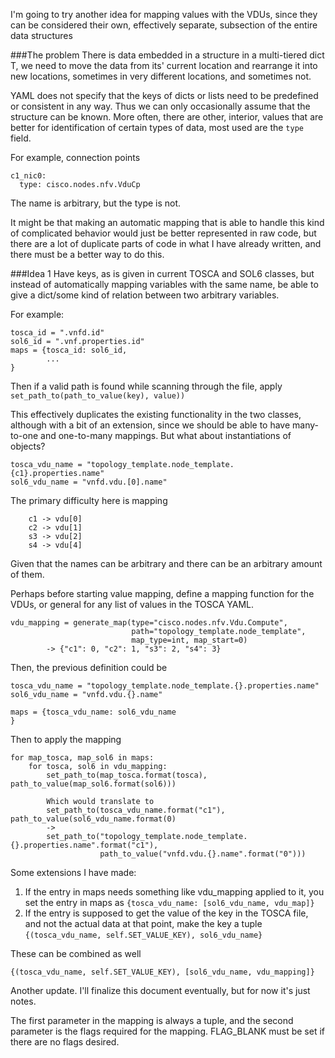I'm going to try another idea for mapping values with the VDUs, since they can be
considered their own, effectively separate, subsection of the entire data structures

###The problem
There is data embedded in a structure in a multi-tiered dict T, we need to move the data
from its' current location and rearrange it into new locations, sometimes in very different
locations, and sometimes not.

YAML does not specify that the keys of dicts or lists need to be predefined or consistent
in any way.
Thus we can only occasionally assume that the structure can be known.
More often, there are other, interior, values that are better for identification of certain
types of data, most used are the `type` field.

For example, connection points
```
c1_nic0:
  type: cisco.nodes.nfv.VduCp
```
The name is arbitrary, but the type is not.

It might be that making an automatic mapping that is able to handle this kind of complicated
behavior would just be better represented in raw code, but there are a lot of duplicate
parts of code in what I have already written, and there must be a better way to do this.

###Idea 1
Have keys, as is given in current TOSCA and SOL6 classes, but instead of automatically mapping
variables with the same name, be able to give a dict/some kind of relation between two arbitrary
variables.

For example:
```
tosca_id = ".vnfd.id"
sol6_id = ".vnf.properties.id"
maps = {tosca_id: sol6_id,
        ...
}
```

Then if a valid path is found while scanning through the file, apply `set_path_to(path_to_value(key), value))`

This effectively duplicates the existing functionality in the two classes, although with
a bit of an extension, since we should be able to have many-to-one and one-to-many mappings.
But what about instantiations of objects?
```
tosca_vdu_name = "topology_template.node_template.{c1}.properties.name"
sol6_vdu_name = "vnfd.vdu.[0].name"
```
The primary difficulty here is mapping
```
    c1 -> vdu[0]
    c2 -> vdu[1]
    s3 -> vdu[2]
    s4 -> vdu[4]
```
Given that the names can be arbitrary and there can be an arbitrary amount of them.

Perhaps before starting value mapping, define a mapping function for the VDUs, or general for
any list of values in the TOSCA YAML.

```
vdu_mapping = generate_map(type="cisco.nodes.nfv.Vdu.Compute",
                           path="topology_template.node_template",
                           map_type=int, map_start=0)
        -> {"c1": 0, "c2": 1, "s3": 2, "s4": 3}
```

Then, the previous definition could be
```
tosca_vdu_name = "topology_template.node_template.{}.properties.name"
sol6_vdu_name = "vnfd.vdu.{}.name"

maps = {tosca_vdu_name: sol6_vdu_name
}
```

Then to apply the mapping
```
for map_tosca, map_sol6 in maps:
    for tosca, sol6 in vdu_mapping:
        set_path_to(map_tosca.format(tosca), path_to_value(map_sol6.format(sol6)))

        Which would translate to
        set_path_to(tosca_vdu_name.format("c1"), path_to_value(sol6_vdu_name.format(0)
        ->
        set_path_to("topology_template.node_template.{}.properties.name".format("c1"),
                    path_to_value("vnfd.vdu.{}.name".format("0")))
```

Some extensions I have made:
1. If the entry in maps needs something like vdu_mapping applied to it, you set the entry in maps as
`{tosca_vdu_name: [sol6_vdu_name, vdu_map]}`
2. If the entry is supposed to get the value of the key in the TOSCA file, and not the actual data
at that point, make the key a tuple
`{(tosca_vdu_name, self.SET_VALUE_KEY), sol6_vdu_name}`

These can be combined as well
```
{(tosca_vdu_name, self.SET_VALUE_KEY), [sol6_vdu_name, vdu_mapping]}
```

Another update. I'll finalize this document eventually, but for now it's just notes.

The first parameter in the mapping is always a tuple, and the second parameter is the flags required
for the mapping. FLAG_BLANK must be set if there are no flags desired.
